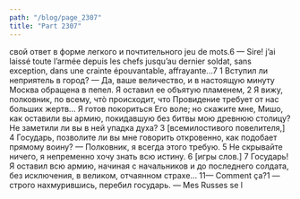 ```yaml
---
path: "/blog/page_2307"
title: "Part 2307"
---
```


 свой ответ в форме легкого и почтительного jeu de mots.6 — Sire! j’ai laissé toute l’armée depuis les chefs jusqu’au dernier soldat, sans exception, dans une crainte épouvantable, affrayante...7
1 Вступил ли неприятель в город?
— Да, ваше величество, и в настоящую минуту Москва обращена в пепел. Я оставил ее объятую пламенем,
2 Я вижу, полковник, по всему, чтò происходит, что Провидение требует от нас больших жертв... Я готов покориться Его воле; но скажите мне, Мишо, как оставили вы армию, покидавшую без битвы мою древнюю столицу? Не заметили ли вы в ней упадка духа?
3 [всемилостивого повелителя,]
4 Государь, позволите ли вы мне говорить откровенно, как подобает прямому воину?
— Полковник, я всегда этого требую.
5 Не скрывайте ничего, я непременно хочу знать всю истину.
6 [игры слов.]
7 Государь! Я оставил всю армию, начиная с начальников и до последнего солдата, без исключения, в великом, отчаянном страхе...
11— Comment ça?1 — строго нахмурившись, перебил государь. — Mes Russes se l
